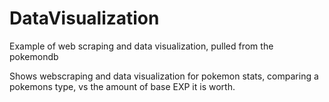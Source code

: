 # DataVisualization
Example of web scraping and data visualization, pulled from the pokemondb

Shows webscraping and data visualization for pokemon stats, comparing a pokemons type, vs the amount of base EXP it is worth. 
